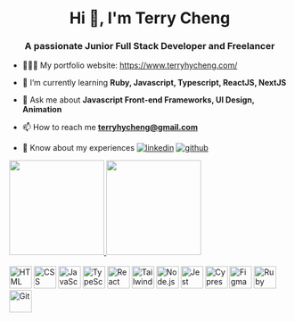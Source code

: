 <h1 align="center">Hi 👋, I'm Terry Cheng</h1>
<h3 align="center">A passionate Junior Full Stack Developer and Freelancer</h3>

- 🧑🏻‍💻 My portfolio website: <a target="_blank" href="https://www.terryhycheng.com/">https://www.terryhycheng.com/</a>

- 🌱 I’m currently learning **Ruby, Javascript, Typescript, ReactJS, NextJS**

- 💬 Ask me about **Javascript Front-end Frameworks, UI Design, Animation**

- 📫 How to reach me **terryhycheng@gmail.com**

- 📄 Know about my experiences  [![linkedin](https://img.shields.io/badge/linkedin-0e76a8?style=for-the-badge&logo=linkedin&logoColor=white)](https://www.linkedin.com/in/terryhycheng/) [![github](https://img.shields.io/badge/githubcv-000000?style=for-the-badge&logo=github&logoColor=white)](https://github.com/terryhycheng/CV)

<a href="https://github.com/terryhycheng">
  <img height="170em" src="https://github-readme-stats.vercel.app/api?username=terryhycheng&show_icons=true&include_all_commits=true&count_private=true"/>
  <img height="170em" src="https://github-readme-stats.vercel.app/api/top-langs/?username=terryhycheng&layout=compact&langs_count=7"/> 
  <br>
</a>

<br />

<div>
<img height="40" src="https://user-images.githubusercontent.com/25181517/192158954-f88b5814-d510-4564-b285-dff7d6400dad.png" alt="HTML" title="HTML" />
<img height="40" src="https://user-images.githubusercontent.com/25181517/183898674-75a4a1b1-f960-4ea9-abcb-637170a00a75.png" alt="CSS" title="CSS" />
<img height="40" src="https://user-images.githubusercontent.com/25181517/117447155-6a868a00-af3d-11eb-9cfe-245df15c9f3f.png" alt="JavaScript" title="JavaScript" />
<img height="40" src="https://user-images.githubusercontent.com/25181517/183890598-19a0ac2d-e88a-4005-a8df-1ee36782fde1.png" alt="TypeScript" title="TypeScript" />
<img height="40" src="https://user-images.githubusercontent.com/25181517/183897015-94a058a6-b86e-4e42-a37f-bf92061753e5.png" alt="React" title="React" />
<img height="40" src="https://user-images.githubusercontent.com/25181517/202896760-337261ed-ee92-4979-84c4-d4b829c7355d.png" alt="Tailwind CSS" title="Tailwind CSS" />
<img height="40" src="https://user-images.githubusercontent.com/25181517/183568594-85e280a7-0d7e-4d1a-9028-c8c2209e073c.png" alt="Node.js" title="Node.js" />
<img height="40" src="https://user-images.githubusercontent.com/25181517/187955005-f4ca6f1a-e727-497b-b81b-93fb9726268e.png" alt="Jest" title="Jest" />
<img height="40" src="https://user-images.githubusercontent.com/68279555/200387386-276c709f-380b-46cc-81fd-f292985927a8.png" alt="Cypress" title="Cypress" />
<img height="40" src="https://user-images.githubusercontent.com/25181517/189715289-df3ee512-6eca-463f-a0f4-c10d94a06b2f.png" alt="Figma" title="Figma" />
<img height="40" src="https://user-images.githubusercontent.com/25181517/192603745-7d34df9e-7756-4756-a539-6a61badf7a80.png" alt="Ruby" title="Ruby" />
<img height="40" src="https://user-images.githubusercontent.com/25181517/192108372-f71d70ac-7ae6-4c0d-8395-51d8870c2ef0.png" alt="Git" title="Git" />
</div>


